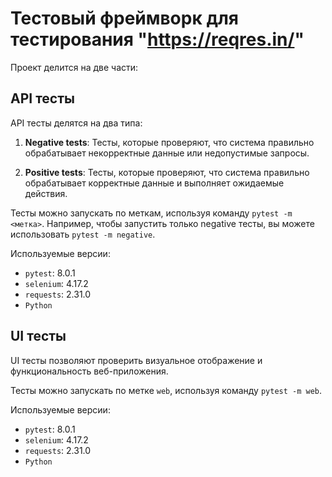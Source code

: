 # Тестовый фреймворк для тестирования "https://reqres.in/"

Проект делится на две части:

## API тесты

API тесты делятся на два типа:

1. **Negative tests**: Тесты, которые проверяют, что система правильно обрабатывает некорректные данные или недопустимые запросы.

2. **Positive tests**: Тесты, которые проверяют, что система правильно обрабатывает корректные данные и выполняет ожидаемые действия.

Тесты можно запускать по меткам, используя команду `pytest -m <метка>`. Например, чтобы запустить только negative тесты, вы можете использовать `pytest -m negative`.

Используемые версии:
- `pytest`: 8.0.1
- `selenium`: 4.17.2
- `requests`: 2.31.0
- `Python`

## UI тесты

UI тесты позволяют проверить визуальное отображение и функциональность веб-приложения.

Тесты можно запускать по метке `web`, используя команду `pytest -m web`.

Используемые версии:
- `pytest`: 8.0.1
- `selenium`: 4.17.2
- `requests`: 2.31.0
- `Python`
